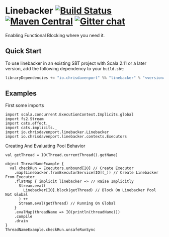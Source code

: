 # Linebacker [![Build Status](https://travis-ci.org/ChristopherDavenport/linebacker.svg?branch=master)](https://travis-ci.org/ChristopherDavenport/linebacker) [![Maven Central](https://maven-badges.herokuapp.com/maven-central/io.chrisdavenport/linebacker_2.12/badge.svg)](https://maven-badges.herokuapp.com/maven-central/io.chrisdavenport/linebacker_2.12) [![Gitter chat](https://badges.gitter.im/christopherdavenport/linebacker.png)](https://gitter.im/christopherdavenport/linebacker)

Enabling Functional Blocking where you need it.

## Quick Start

To use linebacker in an existing SBT project with Scala 2.11 or a later version, add the following dependency to your
`build.sbt`:

```scala
libraryDependencies += "io.chrisdavenport" %% "linebacker" % "<version>"
```

## Examples

First some imports

```tut:silent
import scala.concurrent.ExecutionContext.Implicits.global
import fs2.Stream
import cats.effect._
import cats.implicits._
import io.chrisdavenport.linebacker.Linebacker
import io.chrisdavenport.linebacker.contexts.Executors
```

Creating And Evaluating Pool Behavior

```tut
val getThread = IO(Thread.currentThread().getName)

object ThreadNameExample {
  val checkRun = Executors.unbound[IO] // Create Executor
    .map(Linebacker.fromExecutorService[IO](_)) // Create Linebacker From Executor
    .flatMap { implicit linebacker => // Raise Implicitly
      Stream.eval(
        Linebacker[IO].block(getThread) // Block On Linebacker Pool Not Global
      ) ++
      Stream.eval(getThread) // Running On Global
    }
    .evalMap(threadName => IO(println(threadName)))
    .compile
    .drain
}
ThreadNameExample.checkRun.unsafeRunSync
```